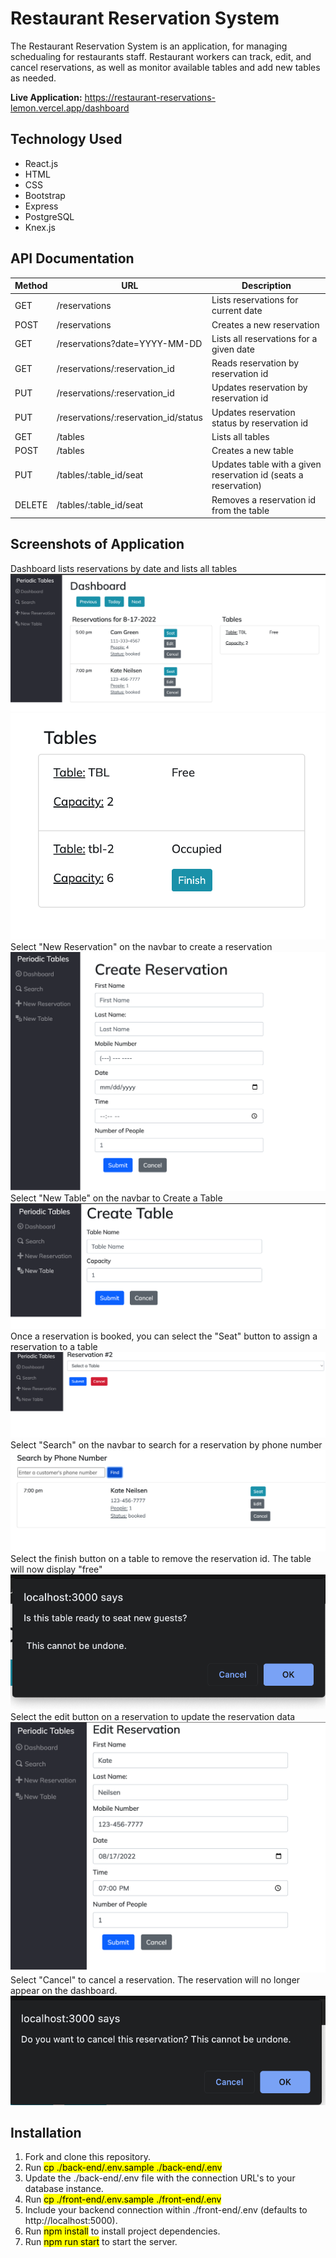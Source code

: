 # Restaurant Reservation System

The Restaurant Reservation System is an application, for managing schedualing for restaurants staff. Restaurant workers can track, edit, and cancel reservations, as well as monitor available tables and add new tables as needed.

**Live Application:**
<https://restaurant-reservations-lemon.vercel.app/dashboard>

## Technology Used

- React.js
- HTML
- CSS
- Bootstrap
- Express
- PostgreSQL
- Knex.js

## API Documentation

| Method | URL                                  | Description                                                     |
| ------ | ------------------------------------ | --------------------------------------------------------------- |
| GET    | /reservations                        | Lists reservations for current date                             |
| POST   | /reservations                        | Creates a new reservation                                       |
| GET    | /reservations?date=YYYY-MM-DD        | Lists all reservations for a given date                         |
| GET    | /reservations/:reservation_id        | Reads reservation by reservation id                             |
| PUT    | /reservations/:reservation_id        | Updates reservation by reservation id                           |
| PUT    | /reservations/:reservation_id/status | Updates reservation status by reservation id                    |
| GET    | /tables                              | Lists all tables                                                |
| POST   | /tables                              | Creates a new table                                             |
| PUT    | /tables/:table_id/seat               | Updates table with a given reservation id (seats a reservation) |
| DELETE | /tables/:table_id/seat               | Removes a reservation id from the table                         |

## Screenshots of Application

Dashboard lists reservations by date and lists all tables
![Alt text](screenshots/dashboard.png)
![Alt text](screenshots/listTables.png)
Select "New Reservation" on the navbar to create a reservation
![Alt text](screenshots/createres.png)
Select "New Table" on the navbar to Create a Table
![Alt text](screenshots/createTable.png)
Once a reservation is booked, you can select the "Seat" button to assign a reservation to a table
![Alt text](screenshots/seatres.png)
Select "Search" on the navbar to search for a reservation by phone number
![Alt text](screenshots/searchResults.png)
Select the finish button on a table to remove the reservation id. The table will now display "free"
![Alt text](screenshots/finishTable.png)
Select the edit button on a reservation to update the reservation data
![Alt text](screenshots/editRes.png)
Select "Cancel" to cancel a reservation. The reservation will no longer appear on the dashboard.
![Alt text](screenshots/cancelRes.png)

## Installation

1. Fork and clone this repository.
2. Run <mark>cp ./back-end/.env.sample ./back-end/.env</mark>
3. Update the ./back-end/.env file with the connection URL's to your database instance.
4. Run <mark>cp ./front-end/.env.sample ./front-end/.env</mark>
5. Include your backend connection within ./front-end/.env (defaults to http://localhost:5000).
6. Run <mark>npm install</mark> to install project dependencies.
7. Run <mark>npm run start</mark> to start the server.

